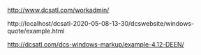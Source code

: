 http://www.dcsatl.com/workadmin/

http://localhost/dcsatl-2020-05-08-13-30/dcswebsite/windows-quote/example.html

http://dcsatl.com/dcs-windows-markup/example-4.12-DEEN/

